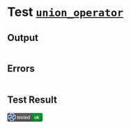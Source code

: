 # Test [`union_operator`](/doc/libs/std/ops/union.md#L9)

## Output

```,plain
```

## Errors

```,plain
```

## Test Result

![OK](/doc/libs/std/ops/.test/union_operator.png)
